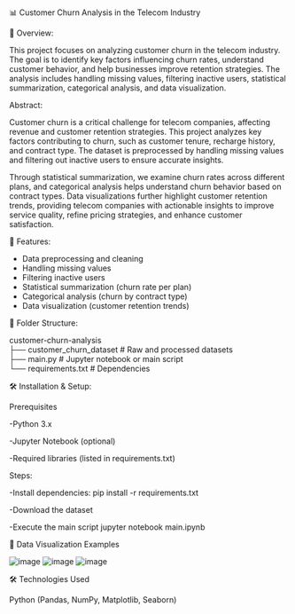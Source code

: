 📊 Customer Churn Analysis in the Telecom Industry

📌 Overview:

This project focuses on analyzing customer churn in the telecom industry. The goal is to identify key factors influencing churn rates, understand customer behavior, and help businesses improve retention strategies. The analysis includes handling missing values, filtering inactive users, statistical summarization, categorical analysis, and data visualization.

Abstract:

Customer churn is a critical challenge for telecom companies, affecting revenue and customer retention strategies. This project analyzes key factors contributing to churn, such as customer tenure, recharge history, and contract type. The dataset is preprocessed by handling missing values and filtering out inactive users to ensure accurate insights.

Through statistical summarization, we examine churn rates across different plans, and categorical analysis helps understand churn behavior based on contract types. Data visualizations further highlight customer retention trends, providing telecom companies with actionable insights to improve service quality, refine pricing strategies, and enhance customer satisfaction.

🚀 Features:

- Data preprocessing and cleaning  
- Handling missing values  
- Filtering inactive users  
- Statistical summarization (churn rate per plan)  
- Categorical analysis (churn by contract type)  
- Data visualization (customer retention trends)

💂️ Folder Structure:

customer-churn-analysis  
├── customer_churn_dataset  # Raw and processed datasets  
├── main.py                 # Jupyter notebook or main script  
└── requirements.txt        # Dependencies  


🛠 Installation & Setup:

Prerequisites

   -Python 3.x
   
   -Jupyter Notebook (optional)
   
   -Required libraries (listed in requirements.txt)

Steps:

-Install dependencies: 
       pip install -r requirements.txt
       
-Download the dataset

-Execute the main script
       jupyter notebook main.ipynb


📇 Data Visualization Examples

![image](https://github.com/user-attachments/assets/43178f22-dc8d-405b-9668-12953a8a0191)
![image](https://github.com/user-attachments/assets/21e985e0-934b-4090-9dc5-62311e66f719)
![image](https://github.com/user-attachments/assets/17236d55-c1d8-440d-8a82-2133b71c1d4d)


🛠 Technologies Used

Python (Pandas, NumPy,  Matplotlib, Seaborn)


